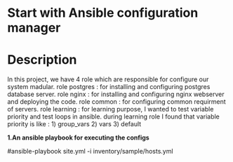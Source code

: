 #  Start with Ansible configuration manager
# Description
In this project, we have 4 role which are responsible for configure our system madular.
role postgres : for installing and configuring postgres database server.
role nginx : for installing and configuring nginx webserver and deploying the code.
role common : for configuring common requirment of servers.
role learning : for learning purpose, I wanted to test variable priority and test loops in ansible.
during learning role I found that variable priority is like : 1) group_vars 2) vars 3) default 

**1.An ansible playbook for executing the configs**

#ansible-playbook site.yml -i inventory/sample/hosts.yml   
